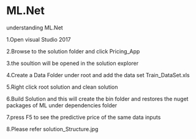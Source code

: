 # ML.Net
understanding ML.Net

1.Open visual Studio 2017

2.Browse to the solution folder and click Pricing_App

3.the soultion will be opened in the solution explorer

4.Create a Data Folder under root and add the data set Train_DataSet.xls

5.Right click root solution and clean solution

6.Build Solution and this will create the bin folder and restores the nuget packages of ML under dependencies folder

7.press F5 to see the predictive price of the same data inputs

8.Please refer solution_Structure.jpg
